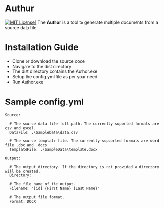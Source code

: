 # Authur 
[![MIT License1](https://img.shields.io/pypi/l/ansicolortags.svg)](https://github.com/atulmish/Author/blob/main/LICENSE)
The **Author** is a tool to generate multiple documents from a source data file.  

# Installation Guide

 - Clone or download the source code
 - Navigate to the dist directory
 - The dist directory contains the Author.exe
 - Setup the config.yml file as per your need
 - Run Author.exe

# Sample config.yml
```
Source:
  
  # The source data file full path. The currently suported formats are csv and excel.
  DataFile: .\SampleData\data.csv
  
  # The source template file. The currently supported formats are word file .doc and .docs
  TemplateFile: .\SampleData\template.docx

Output:
  
  # The output directory. If the directory is not provided a directory will be created.
  Directory: 
  
  # The file name of the output. 
  Filename: "[id] {First Name} {Last Name}"
  
  # The output file format.
  Format: DOCX
```